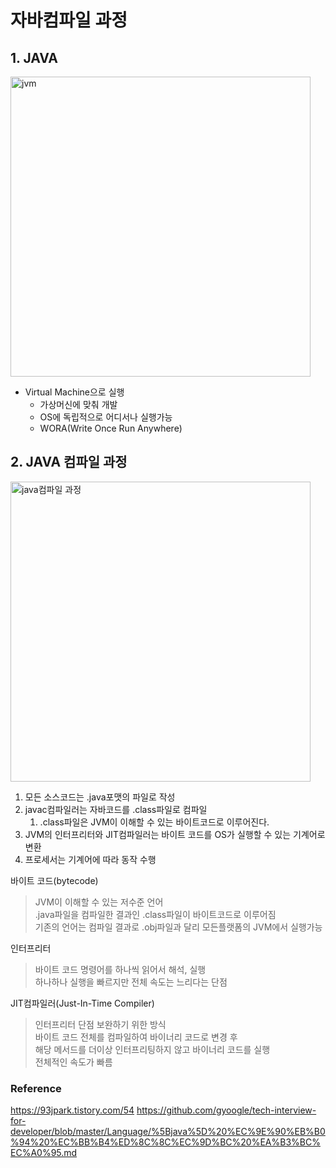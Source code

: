 

# 자바컴파일 과정

## 1. JAVA
<img width="480" alt="jvm" src="https://img1.daumcdn.net/thumb/R1280x0/?scode=mtistory2&fname=https%3A%2F%2Fblog.kakaocdn.net%2Fdn%2F9DmZv%2FbtrgDUjVT5T%2FfH7E4Jc5KkkYeazYHyczE1%2Fimg.png">
  
* Virtual Machine으로 실행
  * 가상머신에 맞춰 개발
  * OS에 독립적으로 어디서나 실행가능
  * WORA(Write Once Run Anywhere)

## 2. JAVA 컴파일 과정
<img width="480" alt="java컴파일 과정" src="https://img1.daumcdn.net/thumb/R1280x0/?scode=mtistory2&fname=https%3A%2F%2Fblog.kakaocdn.net%2Fdn%2FbUy3We%2FbtrgFSMQhay%2FaWVUvKeAnDo5yM8KP2kXb0%2Fimg.png">

1. 모든 소스코드는 .java포맷의 파일로 작성
2. javac컴파일러는 자바코드를 .class파일로 컴파일
   1. .class파일은 JVM이 이해할 수 있는 바이트코드로 이루어진다.
3. JVM의 인터프리터와 JIT컴파일러는 바이트 코드를 OS가 실행할 수 있는 기계어로 변환
4. 프로세서는 기계어에 따라 동작 수행


바이트 코드(bytecode)
> JVM이 이해할 수 있는 저수준 언어  
> .java파일을 컴파일한 결과인 .class파일이 바이트코드로 이루어짐  
> 기존의 언어는 컴파일 결과로 .obj파일과 달리 모든플랫폼의 JVM에서 실행가능

인터프리터
> 바이트 코드 명령어를 하나씩 읽어서 해석, 실행  
> 하나하나 실행을 빠르지만 전체 속도는 느리다는 단점

JIT컴파일러(Just-In-Time Compiler)
> 인터프리터 단점 보완하기 위한 방식  
> 바이트 코드 전체를 컴파일하여 바이너리 코드로 변경 후  
> 해당 메서드를 더이상 인터프리팅하지 않고 바이너리 코드를 실행  
> 전체적인 속도가 빠름


### Reference
https://93jpark.tistory.com/54
https://github.com/gyoogle/tech-interview-for-developer/blob/master/Language/%5Bjava%5D%20%EC%9E%90%EB%B0%94%20%EC%BB%B4%ED%8C%8C%EC%9D%BC%20%EA%B3%BC%EC%A0%95.md
